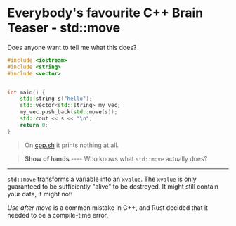 # Everybody's favourite C++ Brain Teaser - std::move

Does anyone want to tell me what this does?

```cpp
#include <iostream>
#include <string>
#include <vector>


int main() {
    std::string s("hello");
    std::vector<std::string> my_vec;
    my_vec.push_back(std::move(s));
    std::cout << s << "\n";
    return 0;
}
```

> On [cpp.sh](https://cpp.sh/) it prints nothing at all.

> **Show of hands** ---- Who knows what `std::move` actually does?

---

`std::move` transforms a variable into an `xvalue`. The `xvalue` is only guaranteed to be sufficiently "alive" to be destroyed. It might still contain your data, it might not!

*Use after move* is a common mistake in C++, and Rust decided that it needed to be a compile-time error.